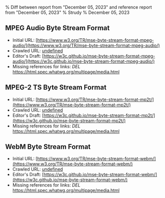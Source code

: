% Diff between report from "December 05, 2023" and reference report from "December 05, 2023"
% Strudy
% December 05, 2023

## MPEG Audio Byte Stream Format

- Initial URL: [https://www.w3.org/TR/mse-byte-stream-format-mpeg-audio/](https://www.w3.org/TR/mse-byte-stream-format-mpeg-audio/)
- Crawled URL: [undefined](undefined)
- Editor's Draft: [https://w3c.github.io/mse-byte-stream-format-mpeg-audio/](https://w3c.github.io/mse-byte-stream-format-mpeg-audio/)
- Missing references for links: *DEL* https://html.spec.whatwg.org/multipage/media.html


## MPEG-2 TS Byte Stream Format

- Initial URL: [https://www.w3.org/TR/mse-byte-stream-format-mp2t/](https://www.w3.org/TR/mse-byte-stream-format-mp2t/)
- Crawled URL: [undefined](undefined)
- Editor's Draft: [https://w3c.github.io/mse-byte-stream-format-mp2t/](https://w3c.github.io/mse-byte-stream-format-mp2t/)
- Missing references for links: *DEL* https://html.spec.whatwg.org/multipage/media.html


## WebM Byte Stream Format

- Initial URL: [https://www.w3.org/TR/mse-byte-stream-format-webm/](https://www.w3.org/TR/mse-byte-stream-format-webm/)
- Crawled URL: [undefined](undefined)
- Editor's Draft: [https://w3c.github.io/mse-byte-stream-format-webm/](https://w3c.github.io/mse-byte-stream-format-webm/)
- Missing references for links: *DEL* https://html.spec.whatwg.org/multipage/media.html



